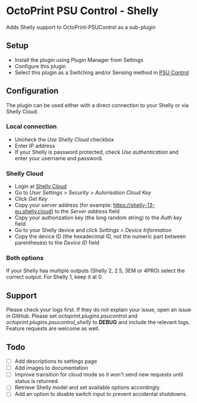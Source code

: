 # OctoPrint PSU Control - Shelly
Adds Shelly support to OctoPrint-PSUControl as a sub-plugin

## Setup
- Install the plugin using Plugin Manager from Settings
- Configure this plugin
- Select this plugin as a Switching and/or Sensing method in [PSU Control](https://github.com/kantlivelong/OctoPrint-PSUControl)

## Configuration
The plugin can be used either with a direct connection to your Shelly or via Shelly Cloud.

### Local connection
* Uncheck the *Use Shelly Cloud* checkbox
* Enter IP address
* If your Shelly is password protected, check *Use authentication* and enter your username and password.

### Shelly Cloud
* Login at [Shelly Cloud](https://my.shelly.cloud/)
* Go to *User Settings > Security > Autorisation Cloud Key*
* Click *Get Key*
* Copy your server address (for example: https://shelly-13-eu.shelly.cloud) to the *Server address* field
* Copy your authorization key (the long random string) to the *Auth key* field
* Go to your Shelly device and click *Settings > Device Information*
* Copy the device ID (the hexadecimal ID, not the numeric part between parentheses) to the *Device ID* field

### Both options
If your Shelly has multiple outputs (Shelly 2, 2.5, 3EM or 4PRO) select the correct output. For Shelly 1, keep it at 0.

## Support
Please check your logs first. If they do not explain your issue, open an issue in GitHub. Please set *octoprint.plugins.psucontrol* and *octoprint.plugins.psucontrol_shelly* to **DEBUG** and include the relevant logs. Feature requests are welcome as well.

## Todo
- [ ] Add descriptions to settings page
- [ ] Add images to documentation
- [ ] Improve transition for cloud mode so it won't send new requests until status is returned.
- [ ] Retrieve Shelly model and set available options accordingly.
- [ ] Add an option to disable switch input to prevent accidental shutdowns.
